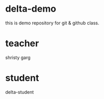 # delta-demo
this is demo repository for git & github class.
# teacher
shristy garg
# student
delta-student
